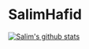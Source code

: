 # SalimHafid
[![Salim's github stats](https://github-readme-stats.vercel.app/api?username=SalimHFX&hide=stars&show_icons=true&count_private=true)]()
